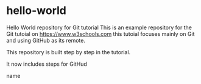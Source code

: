 # hello-world
Hello World repository for Git tutorial
This is an example repository for the Git tutoial on https://www.w3schools.com
this tutoial focuses mainly on Git and using GitHub as its remote.

This repository is built step by step in the tutorial.

It now includes steps for GitHud

name
